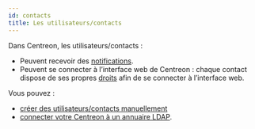 ```yaml
---
id: contacts
title: Les utilisateurs/contacts
---
```


Dans Centreon, les utilisateurs/contacts :

* Peuvent recevoir des [notifications](../../alerts-notifications/notif-configuration.md).
* Peuvent se connecter à l’interface web de Centreon : chaque contact dispose de ses propres [droits](../../administration/access-control-lists.md) afin de se
  connecter à l’interface web.

Vous pouvez :

- [créer des utilisateurs/contacts manuellement](contacts-create.md) 
- [connecter votre Centreon à un annuaire LDAP](../../administration/parameters/ldap.md).
